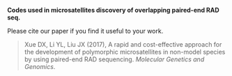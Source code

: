 <strong>Codes used in microsatellites discovery of overlapping paired-end RAD seq.</strong>

Please cite our paper if you find it useful to your work.

>Xue DX, Li YL, Liu JX (2017), A rapid and cost-effective approach for the development of polymorphic microsatellites 
in non-model species by using paired-end RAD sequencing. <em>Molecular Genetics and Genomics</em>.


